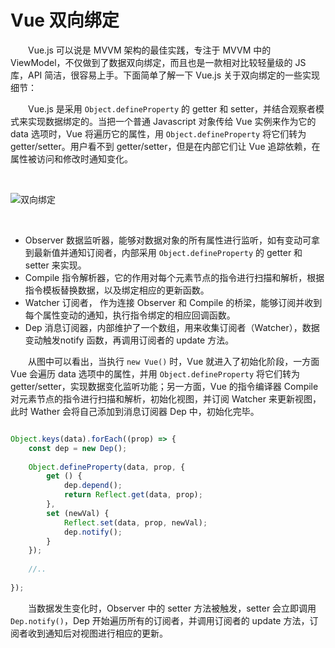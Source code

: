 # Vue 双向绑定

　　Vue.js 可以说是 MVVM 架构的最佳实践，专注于 MVVM 中的 ViewModel，不仅做到了数据双向绑定，而且也是一款相对比较轻量级的 JS 库，API 简洁，很容易上手。下面简单了解一下 Vue.js 关于双向绑定的一些实现细节：
  
　　Vue.js 是采用 `Object.defineProperty` 的 getter 和 setter，并结合观察者模式来实现数据绑定的。当把一个普通 Javascript 对象传给 Vue 实例来作为它的 data 选项时，Vue 将遍历它的属性，用 `Object.defineProperty` 将它们转为 getter/setter。用户看不到 getter/setter，但是在内部它们让 Vue 追踪依赖，在属性被访问和修改时通知变化。
  
<br>

![双向绑定](https://github.com/TanYJie/Technology-Stack-Interview-Experience/blob/master/Vue/image/双向绑定.png)

<br>

* Observer 数据监听器，能够对数据对象的所有属性进行监听，如有变动可拿到最新值并通知订阅者，内部采用 `Object.defineProperty` 的 getter 和 setter 来实现。
* Compile 指令解析器，它的作用对每个元素节点的指令进行扫描和解析，根据指令模板替换数据，以及绑定相应的更新函数。
* Watcher 订阅者， 作为连接 Observer 和 Compile 的桥梁，能够订阅并收到每个属性变动的通知，执行指令绑定的相应回调函数。
* Dep 消息订阅器，内部维护了一个数组，用来收集订阅者（Watcher），数据变动触发notify 函数，再调用订阅者的 update 方法。

　　从图中可以看出，当执行 `new Vue()` 时，Vue 就进入了初始化阶段，一方面 Vue 会遍历 data 选项中的属性，并用 `Object.defineProperty` 将它们转为 getter/setter，实现数据变化监听功能；另一方面，Vue 的指令编译器 Compile 对元素节点的指令进行扫描和解析，初始化视图，并订阅 Watcher 来更新视图， 此时 Wather 会将自己添加到消息订阅器 Dep 中，初始化完毕。
  
```javascript

Object.keys(data).forEach((prop) => {
    const dep = new Dep();
 
    Object.defineProperty(data, prop, {
        get () {
            dep.depend();
            return Reflect.get(data, prop);
        },
        set (newVal) {
            Reflect.set(data, prop, newVal);
            dep.notify();
        }
    });
    
    //..
    
});

```

　　当数据发生变化时，Observer 中的 setter 方法被触发，setter 会立即调用 `Dep.notify()`，Dep 开始遍历所有的订阅者，并调用订阅者的 update 方法，订阅者收到通知后对视图进行相应的更新。
